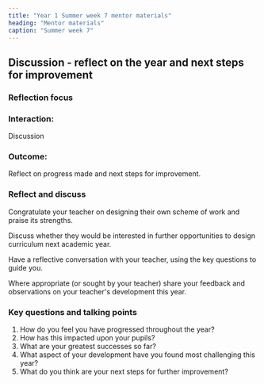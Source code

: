 ```yaml
---
title: "Year 1 Summer week 7 mentor materials"
heading: "Mentor materials"
caption: "Summer week 7"
---
```


## Discussion - reflect on the year and next steps for improvement

### Reflection focus

### Interaction:

Discussion

### Outcome:

Reflect on progress made and next steps for improvement.

### Reflect and discuss

Congratulate your teacher on designing their own scheme of work and praise its strengths.

Discuss whether they would be interested in further opportunities to design curriculum next academic year.

Have a reflective conversation with your teacher, using the key questions to guide you.

Where appropriate (or sought by your teacher) share your feedback and observations on your teacher's development this year.

### Key questions and talking points

1. How do you feel you have progressed throughout the year?
2. How has this impacted upon your pupils?
3. What are your greatest successes so far?
4. What aspect of your development have you found most challenging this year?
5. What do you think are your next steps for further improvement?
